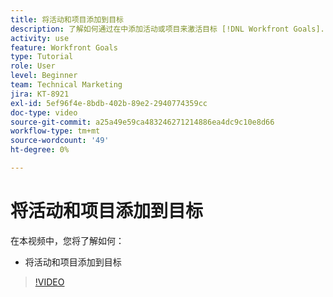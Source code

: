 ```yaml
---
title: 将活动和项目添加到目标
description: 了解如何通过在中添加活动或项目来激活目标 [!DNL Workfront Goals].
activity: use
feature: Workfront Goals
type: Tutorial
role: User
level: Beginner
team: Technical Marketing
jira: KT-8921
exl-id: 5ef96f4e-8bdb-402b-89e2-2940774359cc
doc-type: video
source-git-commit: a25a49e59ca483246271214886ea4dc9c10e8d66
workflow-type: tm+mt
source-wordcount: '49'
ht-degree: 0%

---
```


# 将活动和项目添加到目标

在本视频中，您将了解如何：

* 将活动和项目添加到目标

>[!VIDEO](https://video.tv.adobe.com/v/335193/?quality=12&learn=on)
